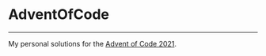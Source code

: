 # AdventOfCode

- - - -

My personal solutions for the [Advent of Code 2021](https://adventofcode.com/2021).
